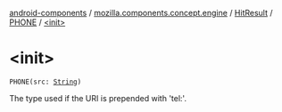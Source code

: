 [android-components](../../../index.md) / [mozilla.components.concept.engine](../../index.md) / [HitResult](../index.md) / [PHONE](index.md) / [&lt;init&gt;](./-init-.md)

# &lt;init&gt;

`PHONE(src: `[`String`](https://kotlinlang.org/api/latest/jvm/stdlib/kotlin/-string/index.html)`)`

The type used if the URI is prepended with 'tel:'.

